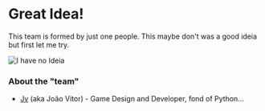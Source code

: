 # Great Idea!

This team is formed by just one people. This maybe don't was a good ideia but first let me try.

![I have no Ideia](http://i.kinja-img.com/gawker-media/image/upload/s--qOw8koA5--/japbcvpavbzau9dbuaxf.jpg)

### About the "team"
- [Jv](http://www.twitter.com/JotaV) (aka João Vitor) - Game Design and Developer, fond of Python...
